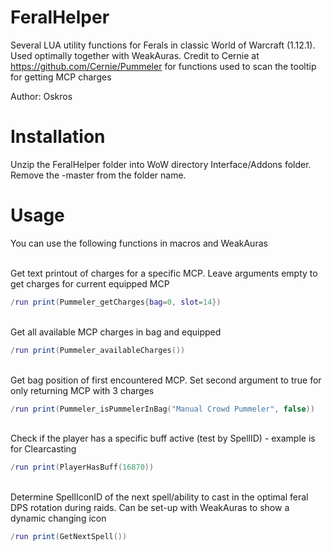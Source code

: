 # FeralHelper
Several LUA utility functions for Ferals in classic World of Warcraft (1.12.1). Used optimally together with WeakAuras.
Credit to Cernie at https://github.com/Cernie/Pummeler for functions used to scan the tooltip for getting MCP charges

Author: Oskros


# Installation

Unzip the FeralHelper folder into WoW directory Interface/Addons folder. Remove the -master from the folder name.

# Usage
You can use the following functions in macros and WeakAuras<br/><br/>

Get text printout of charges for a specific MCP. Leave arguments empty to get charges for current equipped MCP
```lua
/run print(Pummeler_getCharges{bag=0, slot=14})
```

<br/>Get all available MCP charges in bag and equipped
```lua
/run print(Pummeler_availableCharges())
```

<br/>Get bag position of first encountered MCP. Set second argument to true for only returning MCP with 3 charges
```lua
/run print(Pummeler_isPummelerInBag("Manual Crowd Pummeler", false))
```

<br/>Check if the player has a specific buff active (test by SpellID) - example is for Clearcasting
```lua
/run print(PlayerHasBuff(16870))
```

<br/>Determine SpellIconID of the next spell/ability to cast in the optimal feral DPS rotation during raids. Can be set-up with WeakAuras to show a dynamic changing icon
```lua
/run print(GetNextSpell())
```